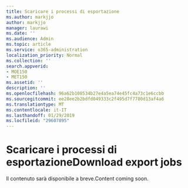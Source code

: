 ```yaml
---
title: Scaricare i processi di esportazione
ms.author: markjjo
author: markjjo
manager: laurawi
ms.date: ''
ms.audience: Admin
ms.topic: article
ms.service: o365-administration
localization_priority: Normal
ms.collection: ''
search.appverid:
- MOE150
- MET150
ms.assetid: ''
description: ''
ms.openlocfilehash: 96a62b108534b27e4a5ea74e45fc4a73c1e6ccbb
ms.sourcegitcommit: ee28ee2b2bdfd049333c2f495d7f7780d13af4a6
ms.translationtype: MT
ms.contentlocale: it-IT
ms.lasthandoff: 01/29/2019
ms.locfileid: "29607895"
---
```

# <a name="download-export-jobs"></a><span data-ttu-id="d2a2a-102">Scaricare i processi di esportazione</span><span class="sxs-lookup"><span data-stu-id="d2a2a-102">Download export jobs</span></span>

<span data-ttu-id="d2a2a-103">Il contenuto sarà disponibile a breve.</span><span class="sxs-lookup"><span data-stu-id="d2a2a-103">Content coming soon.</span></span>